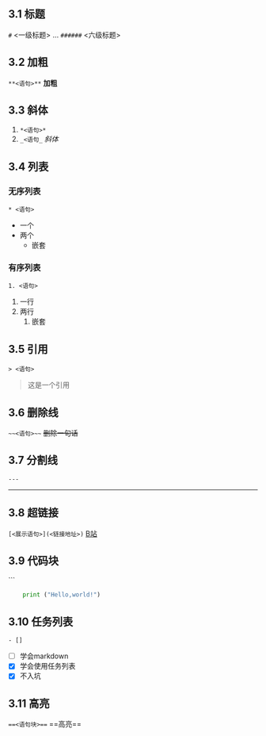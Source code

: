 ## 3.1 标题
`#` <一级标题>
...
`######` <六级标题>

## 3.2 加粗
`**<语句>**`
**加粗**

## 3.3 斜体
1. `*<语句>*`
2. `_<语句_`
*斜体*

## 3.4 列表
### 无序列表
`* <语句>`
* 一个
* 两个
	* 嵌套

### 有序列表
`1. <语句>`
1. 一行
2. 两行
	1. 嵌套

## 3.5 引用
`> <语句>`
> 这是一个引用

## 3.6 删除线
`~~<语句>~~`
~~删除一句话~~

## 3.7 分割线
`---`

---


## 3.8 超链接
`[<展示语句>](<链接地址>)`
[B站](www.bilibili.com)

## 3.9 代码块
\`\`\`
```python
	print ("Hello,world!")
```

## 3.10 任务列表
`- [] `

- [ ] 学会markdown
- [x] 学会使用任务列表
- [x] 不入坑

## 3.11 高亮
`==<语句块>==`
==高亮==